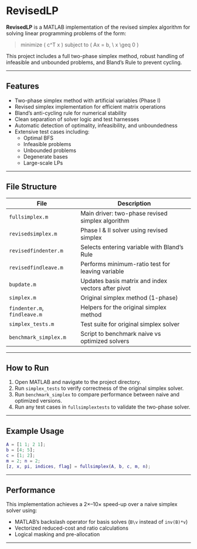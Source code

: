 # RevisedLP

**RevisedLP** is a MATLAB implementation of the revised simplex algorithm for solving linear programming problems of the form:

> minimize \( c^T x \) subject to \( Ax = b, \ x \geq 0 \)

This project includes a full two-phase simplex method, robust handling of infeasible and unbounded problems, and Bland’s Rule to prevent cycling.

---

## Features

- Two-phase simplex method with artificial variables (Phase I)
- Revised simplex implementation for efficient matrix operations
- Bland’s anti-cycling rule for numerical stability
- Clean separation of solver logic and test harnesses
- Automatic detection of optimality, infeasibility, and unboundedness
- Extensive test cases including:
  - Optimal BFS
  - Infeasible problems
  - Unbounded problems
  - Degenerate bases
  - Large-scale LPs

---

## File Structure

| File | Description |
|------|-------------|
| `fullsimplex.m` | Main driver: two-phase revised simplex algorithm |
| `revisedsimplex.m` | Phase I & II solver using revised simplex |
| `revisedfindenter.m` | Selects entering variable with Bland’s Rule |
| `revisedfindleave.m` | Performs minimum-ratio test for leaving variable |
| `bupdate.m` | Updates basis matrix and index vectors after pivot |
| `simplex.m` | Original simplex method (1-phase) |
| `findenter.m`, `findleave.m` | Helpers for the original simplex method |
| `simplex_tests.m` | Test suite for original simplex solver |
| `benchmark_simplex.m` | Script to benchmark naive vs optimized solvers |

---

## How to Run

1. Open MATLAB and navigate to the project directory.
2. Run `simplex_tests` to verify correctness of the original simplex solver.
3. Run `benchmark_simplex` to compare performance between naive and optimized versions.
4. Run any test cases in `fullsimplextests` to validate the two-phase solver.

---

## Example Usage

```matlab
A = [1 1; 2 1];
b = [4; 5];
c = [1; 2];
m = 2; n = 2;
[z, x, pi, indices, flag] = fullsimplex(A, b, c, m, n);
```

---

## Performance

This implementation achieves a 2×–10× speed-up over a naive simplex solver using:
- MATLAB’s backslash operator for basis solves (`B\v` instead of `inv(B)*v`)
- Vectorized reduced-cost and ratio calculations
- Logical masking and pre-allocation

---
